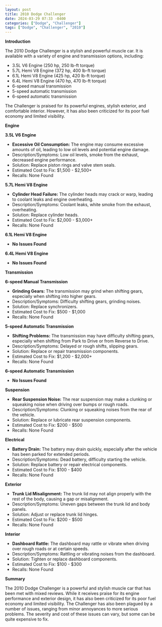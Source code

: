 ```yaml
---
layout: post
title: 2010 Dodge Challenger
date: 2024-03-29 07:33 -0400
categories: ["Dodge", "Challenger"]
tags: ["Dodge", "Challenger", "2010"]
---
```

**Introduction**

The 2010 Dodge Challenger is a stylish and powerful muscle car. It is available with a variety of engine and transmission options, including:

* 3.5L V6 Engine (250 hp, 250 lb-ft torque)
* 5.7L Hemi V8 Engine (372 hp, 400 lb-ft torque)
* 6.1L Hemi V8 Engine (425 hp, 420 lb-ft torque)
* 6.4L Hemi V8 Engine (470 hp, 470 lb-ft torque)
* 6-speed manual transmission
* 5-speed automatic transmission
* 6-speed automatic transmission

The Challenger is praised for its powerful engines, stylish exterior, and comfortable interior. However, it has also been criticized for its poor fuel economy and limited visibility.

**Engine**

**3.5L V6 Engine**

* **Excessive Oil Consumption:** The engine may consume excessive amounts of oil, leading to low oil levels and potential engine damage.
* Description/Symptoms: Low oil levels, smoke from the exhaust, decreased engine performance.
* Solution: Replace piston rings and valve stem seals.
* Estimated Cost to Fix: $1,500 - $2,500+
* Recalls: None Found

**5.7L Hemi V8 Engine**

* **Cylinder Head Failure:** The cylinder heads may crack or warp, leading to coolant leaks and engine overheating.
* Description/Symptoms: Coolant leaks, white smoke from the exhaust, overheating.
* Solution: Replace cylinder heads.
* Estimated Cost to Fix: $2,000 - $3,000+
* Recalls: None Found

**6.1L Hemi V8 Engine**

* **No Issues Found**

**6.4L Hemi V8 Engine**

* **No Issues Found**

**Transmission**

**6-speed Manual Transmission**

* **Grinding Gears:** The transmission may grind when shifting gears, especially when shifting into higher gears.
* Description/Symptoms: Difficulty shifting gears, grinding noises.
* Solution: Replace synchronizers.
* Estimated Cost to Fix: $500 - $1,000
* Recalls: None Found

**5-speed Automatic Transmission**

* **Shifting Problems:** The transmission may have difficulty shifting gears, especially when shifting from Park to Drive or from Reverse to Drive.
* Description/Symptoms: Delayed or rough shifts, slipping gears.
* Solution: Replace or repair transmission components.
* Estimated Cost to Fix: $1,200 - $2,000+
* Recalls: None Found

**6-speed Automatic Transmission**

* **No Issues Found**

**Suspension**

* **Rear Suspension Noise:** The rear suspension may make a clunking or squeaking noise when driving over bumps or rough roads.
* Description/Symptoms: Clunking or squeaking noises from the rear of the vehicle.
* Solution: Replace or lubricate rear suspension components.
* Estimated Cost to Fix: $200 - $500
* Recalls: None Found

**Electrical**

* **Battery Drain:** The battery may drain quickly, especially after the vehicle has been parked for extended periods.
* Description/Symptoms: Dead battery, difficulty starting the vehicle.
* Solution: Replace battery or repair electrical components.
* Estimated Cost to Fix: $100 - $400
* Recalls: None Found

**Exterior**

* **Trunk Lid Misalignment:** The trunk lid may not align properly with the rest of the body, causing a gap or misalignment.
* Description/Symptoms: Uneven gaps between the trunk lid and body panels.
* Solution: Adjust or replace trunk lid hinges.
* Estimated Cost to Fix: $200 - $500
* Recalls: None Found

**Interior**

* **Dashboard Rattle:** The dashboard may rattle or vibrate when driving over rough roads or at certain speeds.
* Description/Symptoms: Rattling or vibrating noises from the dashboard.
* Solution: Tighten or replace dashboard components.
* Estimated Cost to Fix: $100 - $300
* Recalls: None Found

**Summary**

The 2010 Dodge Challenger is a powerful and stylish muscle car that has been met with mixed reviews. While it receives praise for its engine performance and exterior design, it has also been criticized for its poor fuel economy and limited visibility. The Challenger has also been plagued by a number of issues, ranging from minor annoyances to more serious problems. The severity and cost of these issues can vary, but some can be quite expensive to fix.
